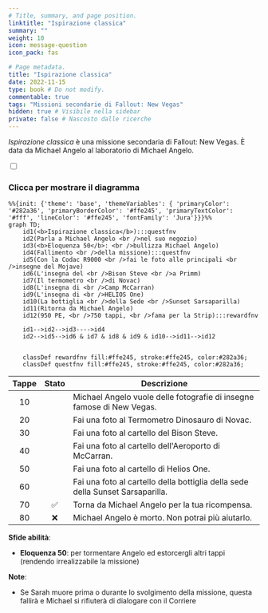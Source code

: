 ```yaml
---
# Title, summary, and page position.
linktitle: "Ispirazione classica"
summary: ""
weight: 10
icon: message-question
icon_pack: fas

# Page metadata.
title: "Ispirazione classica"
date: 2022-11-15
type: book # Do not modify.
commentable: true
tags: "Missioni secondarie di Fallout: New Vegas"
hidden: true # Visibile nella sidebar
private: false # Nascosto dalle ricerche
---
```


<div class="fnv">


*Ispirazione classica* è una missione secondaria di Fallout: New Vegas. È data da Michael Angelo al laboratorio di Michael Angelo.


<section class="chart-collapse">
<input type="checkbox" name="collapse2" id="handle2">
<h3 class="handle">
<label for="handle2">Clicca per mostrare il diagramma</label>
</h3>
<div class="content">

```mermaid
%%{init: {'theme': 'base', 'themeVariables': { 'primaryColor': '#282a36', 'primaryBorderColor': '#ffe245', 'primaryTextColor': '#fff', 'lineColor': '#ffe245', 'fontFamily': 'Jura'}}}%%
graph TD;
    id1(<b>Ispirazione classica</b>):::questfnv
    id2(Parla a Michael Angelo <br />nel suo negozio)
    id3(<b>Eloquenza 50</b>: <br />bullizza Michael Angelo)
    id4(Fallimento <br />della missione):::questfnv
    id5(Con la Codac R9000 <br />fai le foto alle principali <br />insegne del Mojave)
    id6(L'insegna del <br />Bison Steve <br />a Primm)
    id7(Il termometro <br />di Novac) 
    id8(L'insegna di <br />Camp McCarran)
    id9(L'insegna di <br />HELIOS One)
    id10(La bottiglia <br />della Sede <br />Sunset Sarsaparilla)
    id11(Ritorna da Michael Angelo)
    id12(950 PE, <br />750 tappi, <br />fama per la Strip):::rewardfnv

    id1-->id2-->id3---->id4
    id2-->id5-->id6 & id7 & id8 & id9 & id10-->id11-->id12
    
    
    classDef rewardfnv fill:#ffe245, stroke:#ffe245, color:#282a36;
    classDef questfnv fill:#ffe245, stroke:#ffe245, color:#282a36;
```

</div>
</section>

| Tappe |       Stato        | Descrizione |
|:-----:|:------------------:| ----------- |
|                           10                          |            | Michael Angelo vuole delle fotografie di insegne famose di New Vegas.                                                                                                       |
|                           20                          |            | Fai una foto al Termometro Dinosauro di Novac.                                                                                                                              |
|                           30                          |            | Fai una foto al cartello del Bison Steve.                                                                                                                                   |
|                           40                          |            | Fai una foto al cartello dell'Aeroporto di McCarran.                                                                                                                        |
|                           50                          |            | Fai una foto al cartello di Helios One.                                                                                                                                     |
|                           60                          |            | Fai una foto al cartello della bottiglia della sede della Sunset Sarsaparilla.                                                                                              |
|                           70                          | :white_check_mark: | Torna da Michael Angelo per la tua ricompensa.                                                                                                                              |
|                           80                          |   ❌  | Michael Angelo è morto. Non potrai più aiutarlo.                                                                                                                            |



**Sfide abilità**:
- **Eloquenza 50**: per tormentare Angelo ed estorcergli altri tappi (rendendo irrealizzabile la missione)



**Note**:
- Se Sarah muore prima o durante lo svolgimento della missione, questa fallirà e Michael si rifiuterà di dialogare con il Corriere 


</div>


